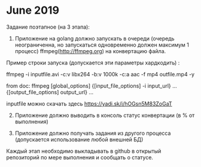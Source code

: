 # June 2019

Задание поэтапное (на 3 этапа):

1. Приложение на golang должно запускать в очереди (очередь неограниченна, но запускаться одновременно должен максимум 1 процесс) ffmpeg(http://ffmpeg.org) на конвертацию файла.

Пример строки запуска (допускается эти параметры хардкодить) :

ffmpeg -i inputfile.avi -c:v libx264 -b:v 1000k -c:a aac -f mp4 outfile.mp4 -y

from doc: ffmpeg [global_options] {[input_file_options] -i input_url} ... {[output_file_options] output_url} ...

inputfile можно скачать здесь https://yadi.sk/i/hOGsn5M83ZoGaT

2. Приложение должно выводить в консоль статус конвертации (в % от выполнения)

3. Приложение должно получать задания из другого процесса (допускается использование любой внешней БД)

Каждый этап необходимо выкладывать в github в открытый репозиторий по мере выполнения и сообщать о статусе.
